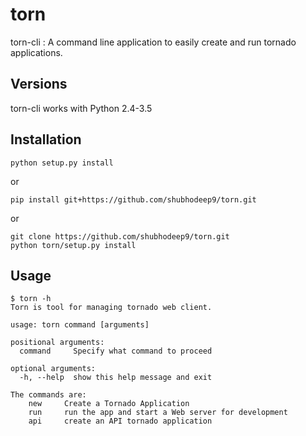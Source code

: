 torn
====

torn-cli : A command line application to easily create and run tornado applications.


Versions
--------

torn-cli works with Python 2.4-3.5


Installation
------------

	python setup.py install

or

	pip install git+https://github.com/shubhodeep9/torn.git

or


    git clone https://github.com/shubhodeep9/torn.git
    python torn/setup.py install

Usage
-----


    $ torn -h                     
	Torn is tool for managing tornado web client.

	usage: torn command [arguments]

	positional arguments:
	  command     Specify what command to proceed

	optional arguments:
	  -h, --help  show this help message and exit

	The commands are:
		new		Create a Tornado Application
		run		run the app and start a Web server for development
		api		create an API tornado application
